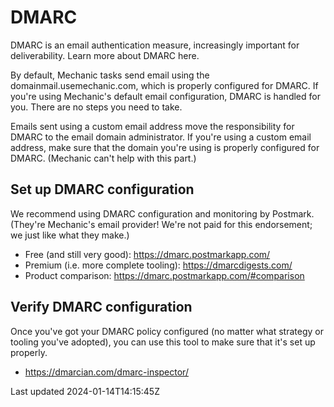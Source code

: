 # DMARC

DMARC is an email authentication measure, increasingly important for deliverability. Learn more about DMARC here.

By default, Mechanic tasks send email using the domainmail.usemechanic.com, which is properly configured for DMARC. If you're using Mechanic's default email configuration, DMARC is handled for you. There are no steps you need to take.

Emails sent using a custom email address move the responsibility for DMARC to the email domain administrator. If you're using a custom email address, make sure that the domain you're using is properly configured for DMARC. (Mechanic can't help with this part.)

## Set up DMARC configuration

We recommend using DMARC configuration and monitoring by Postmark. (They're Mechanic's email provider! We're not paid for this endorsement; we just like what they make.)

- Free (and still very good): https://dmarc.postmarkapp.com/
- Premium (i.e. more complete tooling): https://dmarcdigests.com/
- Product comparison: https://dmarc.postmarkapp.com/#comparison

## Verify DMARC configuration

Once you've got your DMARC policy configured (no matter what strategy or tooling you've adopted), you can use this tool to make sure that it's set up properly.

- https://dmarcian.com/dmarc-inspector/

Last updated 2024-01-14T14:15:45Z